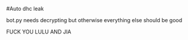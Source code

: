 #Auto dhc leak

bot.py needs decrypting but otherwise everything else should be good

FUCK YOU LULU AND JIA
